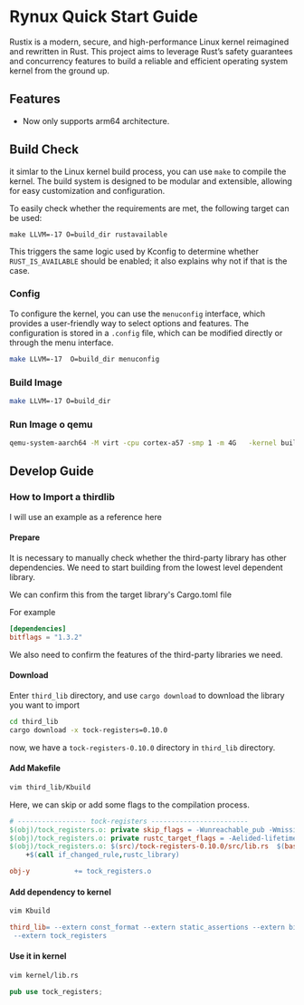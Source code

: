 # Rynux Quick Start Guide
Rustix is a modern, secure, and high-performance Linux kernel reimagined and rewritten in Rust. This project aims to leverage Rust’s safety guarantees and concurrency features to build a reliable and efficient operating system kernel from the ground up.


## Features

- Now only supports arm64 architecture.

## Build Check
it simlar to the Linux kernel build process, you can use `make` to compile the kernel. The build system is designed to be modular and extensible, allowing for easy customization and configuration.

To easily check whether the requirements are met, the following target can be used:
```shell
make LLVM=-17 O=build_dir rustavailable
```
This triggers the same logic used by Kconfig to determine whether `RUST_IS_AVAILABLE` should be enabled; it also explains why not if that is the case.

### Config

To configure the kernel, you can use the `menuconfig` interface, which provides a user-friendly way to select options and features. The configuration is stored in a `.config` file, which can be modified directly or through the menu interface.

```bash
make LLVM=-17  O=build_dir menuconfig
```

### Build Image

```bash
make LLVM=-17 O=build_dir
```

### Run Image o qemu

```bash
qemu-system-aarch64 -M virt -cpu cortex-a57 -smp 1 -m 4G   -kernel build_dir/arch/arm64/boot/Image  -nographic    -append " earlycon root=/dev/ram rdinit=/bin/sh "
```


## Develop Guide

### How to Import a thirdlib

I will use an example as a reference here

#### Prepare

It is necessary to manually check whether the third-party library has other
dependencies. We need to start building from the lowest level dependent library.

We can confirm this from the target library's Cargo.toml file

For example
```toml
[dependencies]
bitflags = "1.3.2"
```

We also need to confirm the features of the third-party libraries we need.

#### Download

Enter `third_lib` directory, and use `cargo download` to download the 
library you want to import

```bash
cd third_lib
cargo download -x tock-registers=0.10.0
```
now, we have a `tock-registers-0.10.0` directory in `third_lib` directory.

#### Add Makefile

```bash
vim third_lib/Kbuild
```

Here, we can skip or add some flags to the compilation process.

```makefile
# ----------------- tock-registers ------------------------
$(obj)/tock_registers.o: private skip_flags = -Wunreachable_pub -Wmissing_docs
$(obj)/tock_registers.o: private rustc_target_flags = -Aelided-lifetimes-in-paths
$(obj)/tock_registers.o: $(src)/tock-registers-0.10.0/src/lib.rs  $(base_libs) FORCE
	+$(call if_changed_rule,rustc_library)

obj-y 			+= tock_registers.o

```

#### Add dependency to kernel

```bash
vim Kbuild
```

```makefile
third_lib= --extern const_format --extern static_assertions --extern bitflags \
 --extern tock_registers
```

#### Use it in kernel

```bash
vim kernel/lib.rs
```

```rust
pub use tock_registers;
```
